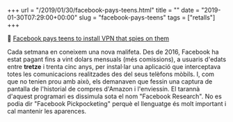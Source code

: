 +++
url = "/2019/01/30/facebook-pays-teens.html"
title = ""
date = "2019-01-30T07:29:00+00:00"
slug = "facebook-pays-teens"
tags = ["retalls"]
+++

📎 [Facebook pays teens to install VPN that spies on them](https://techcrunch.com/2019/01/29/facebook-project-atlas/)

Cada setmana en coneixem una nova malifeta. Des de 2016, Facebook ha estat pagant fins a vint dolars mensuals (més comissions), a usuaris d'edats entre **tretze** i trenta cinc anys, per instal·lar una aplicació que interceptava totes les comunicacions realitzades des del seus telèfons mòbils. I, com que no tenien prou amb això, els demanaven que fessin una captura de pantalla de l'historial de compres d'Amazon i l'enviessin. El tarannà d'aquest programari es dissimula sota el nom "Facebook Research". No es podia dir "Facebook Pickpocketing" perquè el llenguatge és molt important i cal mantenir les aparences.

